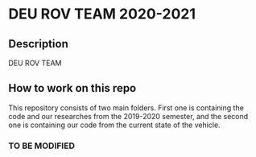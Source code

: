 # DEU ROV TEAM 2020-2021

## Description
DEU ROV TEAM

## How to work on this repo
This repository consists of two main folders. First one is containing the code and our researches from the 2019-2020 semester, and the second one is containing our code from the current state of the vehicle.
### TO BE MODIFIED

